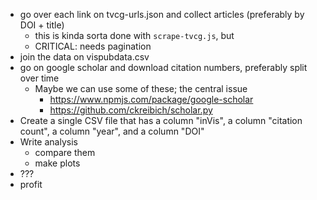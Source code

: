 * go over each link on tvcg-urls.json and collect articles (preferably by DOI + title)
  * this is kinda sorta done with `scrape-tvcg.js`, but 
  * CRITICAL: needs pagination
* join the data on vispubdata.csv
* go on google scholar and download citation numbers, preferably split over time
  * Maybe we can use some of these; the central issue 
    * https://www.npmjs.com/package/google-scholar
	* https://github.com/ckreibich/scholar.py
* Create a single CSV file that has a column "inVis", a column "citation count", a column "year", and a column "DOI"
* Write analysis
  * compare them
  * make plots
* ???
* profit
